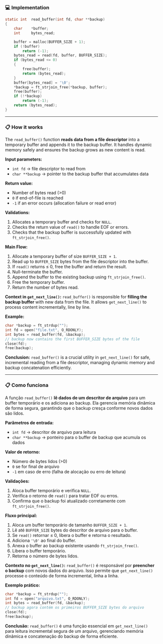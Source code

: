 ### 💻 Implementation

```c
static int	read_buffer(int fd, char **backup)
{
	char	*buffer;
	int		bytes_read;

	buffer = malloc(BUFFER_SIZE + 1);
	if (!buffer)
		return (-1);
	bytes_read = read(fd, buffer, BUFFER_SIZE);
	if (bytes_read <= 0)
	{
		free(buffer);
		return (bytes_read);
	}
	buffer[bytes_read] = '\0';
	*backup = ft_strjoin_free(*backup, buffer);
	free(buffer);
	if (!*backup)
		return (-1);
	return (bytes_read);
}
```

---

### 📋 How it works

The `read_buffer()` function **reads data from a file descriptor** into a temporary buffer and appends it to the backup buffer. It handles dynamic memory safely and ensures the backup grows as new content is read.

**Input parameters:**

* `int fd` → file descriptor to read from
* `char **backup` → pointer to the backup buffer that accumulates data

**Return value:**

* Number of bytes read (>0)
* `0` if end-of-file is reached
* `-1` if an error occurs (allocation failure or read error)

**Validations:**

1. Allocates a temporary buffer and checks for `NULL`.
2. Checks the return value of `read()` to handle EOF or errors.
3. Checks that the backup buffer is successfully updated with `ft_strjoin_free()`.

**Main Flow:**

1. Allocate a temporary buffer of size `BUFFER_SIZE + 1`.
2. Read up to `BUFFER_SIZE` bytes from the file descriptor into the buffer.
3. If `read()` returns ≤ 0, free the buffer and return the result.
4. Null-terminate the buffer.
5. Append the buffer to the existing backup using `ft_strjoin_free()`.
6. Free the temporary buffer.
7. Return the number of bytes read.

**Context in `get_next_line()`:**
`read_buffer()` is responsible for **filling the backup buffer** with new data from the file. It allows `get_next_line()` to process content incrementally, line by line.

**Example:**

```c
char *backup = ft_strdup("");
int fd = open("file.txt", O_RDONLY);
int bytes = read_buffer(fd, &backup);
// backup now contains the first BUFFER_SIZE bytes of the file
close(fd);
free(backup);
```

**Conclusion:**
`read_buffer()` is a crucial utility in `get_next_line()` for safe, incremental reading from a file descriptor, managing dynamic memory and backup concatenation efficiently.

---

### 📋 Como funciona

A função `read_buffer()` **lê dados de um descritor de arquivo** para um buffer temporário e os adiciona ao backup. Ela gerencia memória dinâmica de forma segura, garantindo que o backup cresça conforme novos dados são lidos.

**Parâmetros de entrada:**

* `int fd` → descritor de arquivo para leitura
* `char **backup` → ponteiro para o buffer de backup que acumula os dados

**Valor de retorno:**

* Número de bytes lidos (>0)
* `0` se for final de arquivo
* `-1` em caso de erro (falha de alocação ou erro de leitura)

**Validações:**

1. Aloca buffer temporário e verifica `NULL`.
2. Verifica o retorno de `read()` para tratar EOF ou erros.
3. Confirma que o backup foi atualizado corretamente com `ft_strjoin_free()`.

**Fluxo principal:**

1. Aloca um buffer temporário de tamanho `BUFFER_SIZE + 1`.
2. Lê até `BUFFER_SIZE` bytes do descritor de arquivo para o buffer.
3. Se `read()` retornar ≤ 0, libera o buffer e retorna o resultado.
4. Adiciona `'\0'` ao final do buffer.
5. Anexa o buffer ao backup existente usando `ft_strjoin_free()`.
6. Libera o buffer temporário.
7. Retorna o número de bytes lidos.

**Contexto no `get_next_line()`:**
`read_buffer()` é responsável por **preencher o backup** com novos dados do arquivo. Isso permite que `get_next_line()` processe o conteúdo de forma incremental, linha a linha.

**Exemplo prático:**

```c
char *backup = ft_strdup("");
int fd = open("arquivo.txt", O_RDONLY);
int bytes = read_buffer(fd, &backup);
// backup agora contém os primeiros BUFFER_SIZE bytes do arquivo
close(fd);
free(backup);
```

**Conclusão:**
`read_buffer()` é uma função essencial em `get_next_line()` para leitura incremental segura de um arquivo, gerenciando memória dinâmica e concatenação do backup de forma eficiente.
